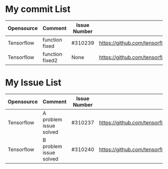 # My commit List
|Opensource|Comment|Issue Number|Commit URL|
|-|-|-|-|
|Tensorflow|function fixed|#310239|https://github.com/tensorflow/tensorflow/commit/62ccdd139089c1d7883c346eb0742e1671231241
|Tensorflow|function fixed2|None|https://github.com/tensorflow/tensorflow/commit/62ccdd139089c1d7883c346eb0742e16712313242

# My Issue List
|Opensource|Comment|Issue Number|Commit URL|
|-|-|-|-|
|Tensorflow|A problem issue solved|#310237|https://github.com/tensorflow/tensorflow/commit/62ccdd139089c1d7883c346eb0742e1671231251
|Tensorflow|B problem issue solved|#310240|https://github.com/tensorflow/tensorflow/commit/62ccdd139089c1d7883c346eb0742e1671231234

